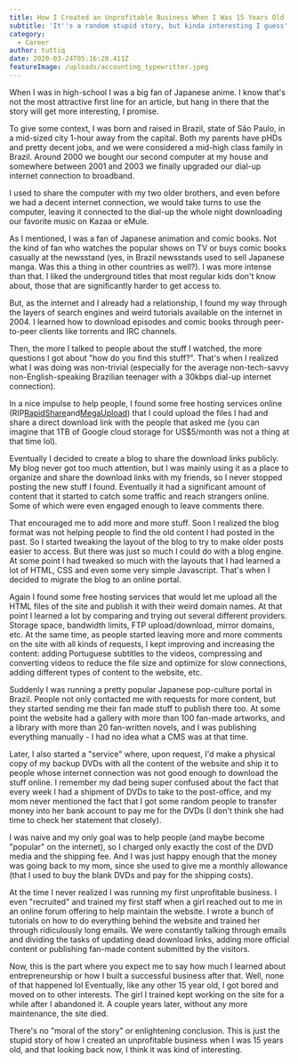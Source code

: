 ```yaml
---
title: How I Created an Unprofitable Business When I Was 15 Years Old
subtitle: 'It''s a random stupid story, but kinda interesting I guess'
category:
  - Career
author: tuttiq
date: 2020-03-24T05:16:20.411Z
featureImage: /uploads/accounting_typewritter.jpeg
---
```

When I was in high-school I was a big fan of Japanese anime. I know that's not the most attractive first line for an article, but hang in there that the story will get more interesting, I promise.

To give some context, I was born and raised in Brazil, state of São Paulo, in a mid-sized city 1-hour away from the capital. Both my parents have pHDs and pretty decent jobs, and we were considered a mid-high class family in Brazil. Around 2000 we bought our second computer at my house and somewhere between 2001 and 2003 we finally upgraded our dial-up internet connection to broadband.

I used to share the computer with my two older brothers, and even before we had a decent internet connection, we would take turns to use the computer, leaving it connected to the dial-up the whole night downloading our favorite music on Kazaa or eMule.

As I mentioned, I was a fan of Japanese animation and comic books. Not the kind of fan who watches the popular shows on TV or buys comic books casually at the newsstand (yes, in Brazil newsstands used to sell Japanese manga. Was this a thing in other countries as well?). I was more intense than that. I liked the underground titles that most regular kids don't know about, those that are significantly harder to get access to.

But, as the internet and I already had a relationship, I found my way through the layers of search engines and weird tutorials available on the internet in 2004. I learned how to download episodes and comic books through peer-to-peer clients like torrents and IRC channels.

Then, the more I talked to people about the stuff I watched, the more questions I got about "how do you find this stuff?". That's when I realized what I was doing was non-trivial (especially for the average non-tech-savvy non-English-speaking Brazilian teenager with a 30kbps dial-up internet connection).

In a nice impulse to help people, I found some free hosting services online (RIP[RapidShare](https://en.wikipedia.org/wiki/RapidShare)and[MegaUpload](https://en.wikipedia.org/wiki/Megaupload)) that I could upload the files I had and share a direct download link with the people that asked me (you can imagine that 1TB of Google cloud storage for US$5/month was not a thing at that time lol).

Eventually I decided to create a blog to share the download links publicly. My blog never got too much attention, but I was mainly using it as a place to organize and share the download links with my friends, so I never stopped posting the new stuff I found. Eventually it had a significant amount of content that it started to catch some traffic and reach strangers online. Some of which were even engaged enough to leave comments there.

That encouraged me to add more and more stuff. Soon I realized the blog format was not helping people to find the old content I had posted in the past. So I started tweaking the layout of the blog to try to make older posts easier to access. But there was just so much I could do with a blog engine. At some point I had tweaked so much with the layouts that I had learned a lot of HTML, CSS and even some very simple Javascript. That's when I decided to migrate the blog to an online portal.

Again I found some free hosting services that would let me upload all the HTML files of the site and publish it with their weird domain names. At that point I learned a lot by comparing and trying out several different providers. Storage space, bandwidth limits, FTP upload/download, mirror domains, etc. At the same time, as people started leaving more and more comments on the site with all kinds of requests, I kept improving and increasing the content: adding Portuguese subtitles to the videos, compressing and converting videos to reduce the file size and optimize for slow connections, adding different types of content to the website, etc.

Suddenly I was running a pretty popular Japanese pop-culture portal in Brazil. People not only contacted me with requests for more content, but they started sending me their fan made stuff to publish there too. At some point the website had a gallery with more than 100 fan-made artworks, and a library with more than 20 fan-written novels, and I was publishing everything manually - I had no idea what a CMS was at that time.

Later, I also started a "service" where, upon request, I'd make a physical copy of my backup DVDs with all the content of the website and ship it to people whose internet connection was not good enough to download the stuff online. I remember my dad being super confused about the fact that every week I had a shipment of DVDs to take to the post-office, and my mom never mentioned the fact that I got some random people to transfer money into her bank account to pay me for the DVDs (I don't think she had time to check her statement that closely).

I was naive and my only goal was to help people (and maybe become "popular" on the internet), so I charged only exactly the cost of the DVD media and the shipping fee. And I was just happy enough that the money was going back to my mom, since she used to give me a monthly allowance (that I used to buy the blank DVDs and pay for the shipping costs).

At the time I never realized I was running my first unprofitable business. I even "recruited" and trained my first staff when a girl reached out to me in an online forum offering to help maintain the website. I wrote a bunch of tutorials on how to do everything behind the website and trained her through ridiculously long emails. We were constantly talking through emails and dividing the tasks of updating dead download links, adding more official content or publishing fan-made content submitted by the visitors.

Now, this is the part where you expect me to say how much I learned about entrepreneurship or how I built a successful business after that. Well, none of that happened lol Eventually, like any other 15 year old, I got bored and moved on to other interests. The girl I trained kept working on the site for a while after I abandoned it. A couple years later, without any more maintenance, the site died.

There's no "moral of the story" or enlightening conclusion. This is just the stupid story of how I created an unprofitable business when I was 15 years old, and that looking back now, I think it was kind of interesting.